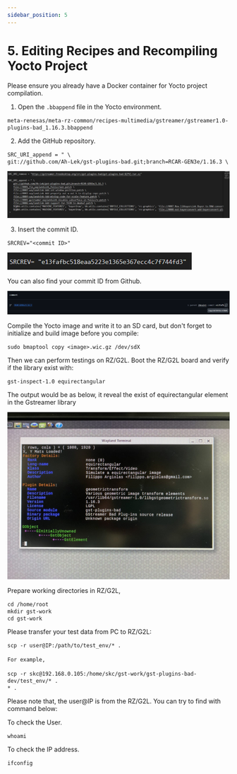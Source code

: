 ```yaml
---
sidebar_position: 5
---
```


# 5. Editing Recipes and Recompiling Yocto Project 

Please ensure you already have a Docker container for Yocto project compilation.

1) Open the `.bbappend` file in the Yocto environment.

```
meta-renesas/meta-rz-common/recipes-multimedia/gstreamer/gstreamer1.0-plugins-bad_1.16.3.bbappend
```

2) Add the GitHub repository.

```
SRC_URI_append = " \
git://github.com/Ah-Lek/gst-plugins-bad.git;branch=RCAR-GEN3e/1.16.3 \
```

![alt text](image-16.png)

3) Insert the commit ID.

```
SRCREV="<commit ID>"
```

![alt text](image-21.png)

You can also find your commit ID from Github.

![alt text](image-22.png)


Compile the Yocto image and write it to an SD card, but don't forget to initialize and build image before you compile:

```
sudo bmaptool copy <image>.wic.gz /dev/sdX
```

Then we can perform testings on RZ/G2L. Boot the RZ/G2L board and verify if the library exist with:

```
gst-inspect-1.0 equirectangular
```

The output would be as below, it reveal the exist of equirectangular element in the Gstreamer library

![alt text](image-23.png)

Prepare working directories in RZ/G2L,

```
cd /home/root
mkdir gst-work
cd gst-work
```

Please transfer your test data from PC to RZ/G2L:

```
scp -r user@IP:/path/to/test_env/* .

For example, 

scp -r skc@192.168.0.105:/home/skc/gst-work/gst-plugins-bad-dev/test_env/* .
* .
```

Please note that, the user@IP is from the RZ/G2L. You can try to find with command below:

To check the User.
```
whoami
```

To check the IP address.
```
ifconfig
```